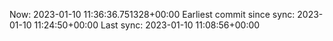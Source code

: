 Now: 2023-01-10 11:36:36.751328+00:00 Earliest commit since sync: 2023-01-10 11:24:50+00:00 Last sync: 2023-01-10 11:08:56+00:00
